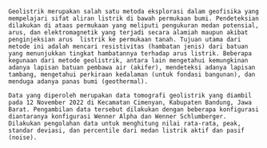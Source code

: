     Geolistrik merupakan salah satu metoda eksplorasi dalam geofisika yang mempelajari sifat aliran listrik di bawah permukaan bumi. Pendeteksian dilakukan di ataas permukaan yang meliputi pengukuran medan potensial, arus, dan elektromagnetik yang terjadi secara alamiah maupun akibat penginjeksian arus  listrik ke permukaan tanah. Tujuan utama dari metode ini adalah mencari resistivitas (hambatan jenis) dari batuan yang menunjukkan tingkat hambatannya terhadap arus listrik. Beberapa kegunaan dari metode geolistrik, antara lain mengetahui kemungkinan adanya lapisan batuan pembawa air (akifer), mendeteksi adanya lapisan tambang, mengetahui perkiraan kedalaman (untuk fondasi bangunan), dan menduga adanya panas bumi (geothermal).

    Data yang diperoleh merupakan data tomografi geolistrik yang diambil pada 12 November 2022 di Kecamatan Cimenyan, Kabupaten Bandung, Jawa Barat. Pengambilan data tersebut dilakukan dengan beberapa konfigurasi diantaranya konfigurasi Wenner Alpha dan Wenner Schlumberger. Dilakukan pengolahan data untuk menghitung nilai rata-rata, peak, standar deviasi, dan percentile dari medan listrik aktif dan pasif (noise). 
